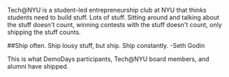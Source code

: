 
Tech@NYU is a student-led entrepreneurship club at NYU that thinks students need to build stuff. Lots of stuff. Sitting around and talking about the stuff doesn't count, winning contests with the stuff doesn't count, only shipping the stuff counts.

##Ship often. Ship lousy stuff, but ship. Ship constantly.
-Seth Godin

This is what DemoDays participants, Tech@NYU board members, and alumni have shipped.